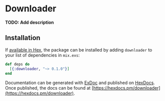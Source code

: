 # Downloader

**TODO: Add description**

## Installation

If [available in Hex](https://hex.pm/docs/publish), the package can be installed
by adding `downloader` to your list of dependencies in `mix.exs`:

```elixir
def deps do
  [{:downloader, "~> 0.1.0"}]
end
```

Documentation can be generated with [ExDoc](https://github.com/elixir-lang/ex_doc)
and published on [HexDocs](https://hexdocs.pm). Once published, the docs can
be found at [https://hexdocs.pm/downloader](https://hexdocs.pm/downloader).

